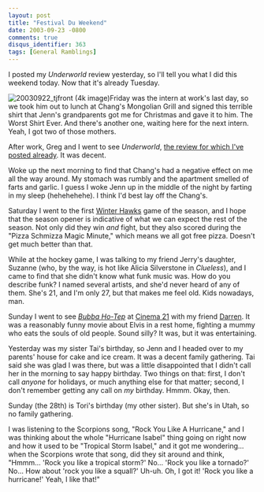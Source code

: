 ```yaml
---
layout: post
title: "Festival Du Weekend"
date: 2003-09-23 -0800
comments: true
disqus_identifier: 363
tags: [General Ramblings]
---
```

I posted my *Underworld* review yesterday, so I'll tell you what I did
this weekend today. Now that it's already Tuesday.
 
 ![20030922\_tjfront (4k
image)](https://hyqi8g.blu.livefilestore.com/y2pd6-AQsZUlLXIQJGdta0TXewudBIZ92kihJbKE1eB5hxPLaXpSKzVEDkF8gU2EHe8MYfsQIUKpqw3EApUnZZ8n_0Y2vJnVoYmsjlVLqIISak/20030922tjfront.jpg?psid=1)Friday
was the intern at work's last day, so we took him out to lunch at
Chang's Mongolian Grill and signed this terrible shirt that Jenn's
grandparents got me for Christmas and gave it to him. The Worst Shirt
Ever. And there's another one, waiting here for the next intern. Yeah, I
got two of those mothers.
 
 After work, Greg and I went to see *Underworld*, [the review for which
I've posted already](/archive/2003/09/22/review-underworld.aspx). It was
decent.
 
 Woke up the next morning to find that Chang's had a negative effect on
me all the way around. My stomach was rumbly and the apartment smelled
of farts and garlic. I guess I woke Jenn up in the middle of the night
by farting in my sleep (hehehehehe). I think I'd best lay off the
Chang's.
 
 Saturday I went to the first [Winter Hawks](http://www.winterhawks.com)
game of the season, and I hope that the season opener is indicative of
what we can expect the rest of the season. Not only did they win *and*
fight, but they also scored during the "Pizza Schmizza Magic Minute,"
which means we all got free pizza. Doesn't get much better than that.
 
 While at the hockey game, I was talking to my friend Jerry's daughter,
Suzanne (who, by the way, is hot like Alicia Silverstone in *Clueless*),
and I came to find that she didn't know what funk music was. How do you
describe funk? I named several artists, and she'd never heard of any of
them. She's 21, and I'm only 27, but that makes me feel old. Kids
nowadays, man.
 
 Sunday I went to see [*Bubba Ho-Tep*](http://www.bubbahotep.com/) at
[Cinema 21](http://www.cinema21.com/) with my friend
[Darren](http://www.reely.com). It was a reasonably funny movie about
Elvis in a rest home, fighting a mummy who eats the souls of old people.
Sound silly? It was, but it was entertaining.
 
 Yesterday was my sister Tai's birthday, so Jenn and I headed over to my
parents' house for cake and ice cream. It was a decent family gathering.
Tai said she was glad I was there, but was a little disappointed that I
didn't call her in the morning to say happy birthday. Two things on
that: first, I don't call *anyone* for holidays, or much anything else
for that matter; second, I don't remember getting any call on *my*
birthday. Hmmm. Okay, then.
 
 Sunday (the 28th) is Tori's birthday (my other sister). But she's in
Utah, so no family gathering.
 
 I was listening to the Scorpions song, "Rock You Like A Hurricane," and
I was thinking about the whole "Hurricane Isabel" thing going on right
now and how it used to be "Tropical Storm Isabel," and it got me
wondering... when the Scorpions wrote that song, did they sit around and
think, "Hmmm... 'Rock you like a tropical storm?' No... 'Rock you like a
tornado?' No... How about 'rock you like a squall?' Uh-uh. Oh, I got it!
'Rock you like a hurricane!' Yeah, I like that!"
